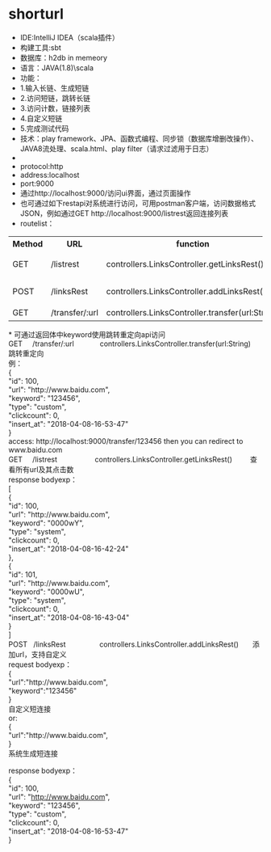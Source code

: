 # shorturl

* IDE:IntelliJ IDEA（scala插件）
* 构建工具:sbt
* 数据库：h2db in memeory
* 语言：JAVA(1.8)\scala
* 功能：
* 1.输入长链、生成短链
* 2.访问短链，跳转长链
* 3.访问计数，链接列表
* 4.自定义短链
* 5.完成测试代码
* 技术：play framework、JPA、函数式编程、同步锁（数据库增删改操作）、JAVA8流处理、scala.html、play filter（请求过滤用于日志）
* 
* protocol:http
* address:localhost
* port:9000
* 通过http://localhost:9000/访问ui界面，通过页面操作
* 也可通过如下restapi对系统进行访问，可用postman客户端，访问数据格式JSON，例如通过GET http://localhost:9000/listrest返回连接列表
* routelist：  <br/>
<div>
        <table border="0">
	  <tr>
	    <th>Method</th>
	    <th>URL</th>
      <th>function</th>
      <th>description</th>
	  </tr>
     <tr>
	    <td>GET</td>
	    <td>/listrest</td>
      <td>controllers.LinksController.getLinksRest()</td>
      <td>查看所有url及其点击数</td>
	  </tr>
    <tr>
	    <td>POST</td>
	    <td>/linksRest</td>
      <td>controllers.LinksController.addLinksRest()</td>
      <td>添加url，支持自定义</td>
	  </tr>
     <tr>
	    <td>GET</td>
	    <td>/transfer/:url</td>
      <td>controllers.LinksController.transfer(url:String)</td>
      <td>跳转重定向</td>
	  </tr>
	</table>
</div>
* 可通过返回体中keyword使用跳转重定向api访问  <br/>
GET     /transfer/:url              controllers.LinksController.transfer(url:String)   跳转重定向  <br/>
例：  <br/>
{  <br/>
  "id": 100,  <br/>
  "url": "http://www.baidu.com",  <br/>
  "keyword": "123456",  <br/>
  "type": "custom",  <br/>
  "clickcount": 0,  <br/>
  "insert_at": "2018-04-08-16-53-47"  <br/>
}  <br/>
access: http://localhost:9000/transfer/123456 then you can redirect to www.baidu.com   <br/>
GET     /listrest                   controllers.LinksController.getLinksRest()         查看所有url及其点击数  <br/>
response bodyexp：  <br/>
[  <br/>
  {  <br/>
    "id": 100,  <br/>
    "url": "http://www.baidu.com",  <br/>
    "keyword": "0000wY",  <br/>
    "type": "system",  <br/>
    "clickcount": 0,  <br/>
    "insert_at": "2018-04-08-16-42-24"  <br/>
  },  <br/>
  {  <br/>
    "id": 101,  <br/>
    "url": "http://www.baidu.com",  <br/>
    "keyword": "0000wU",  <br/>
    "type": "system",  <br/>
    "clickcount": 0,  <br/>
    "insert_at": "2018-04-08-16-43-04"  <br/>
  }  <br/>
]  <br/>
POST    /linksRest                  controllers.LinksController.addLinksRest()	       添加url，支持自定义  <br/>
request bodyexp：  <br/>
{  <br/>
	"url":"http://www.baidu.com",  <br/>
	"keyword":"123456"  <br/>
}  <br/>
自定义短连接  <br/>
or:  <br/>
{  <br/>
	"url":"http://www.baidu.com",  <br/>
}  <br/>
系统生成短连接  <br/>

response bodyexp：  <br/>
{  <br/>
  "id": 100,  <br/>
  "url": "http://www.baidu.com",  <br/>
  "keyword": "123456",  <br/>
  "type": "custom",  <br/>
  "clickcount": 0,  <br/>
  "insert_at": "2018-04-08-16-53-47"  <br/>
}  <br/>
